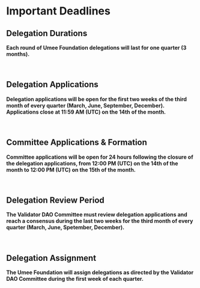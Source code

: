 # Important Deadlines

## Delegation Durations

**Each round of Umee Foundation delegations will last for one quarter (3 months).**

<br>

## Delegation Applications

**Delegation applications will be open for the first two weeks of the third month of every quarter (March, June, September, December). Applications close at 11:59 AM (UTC) on the 14th of the month.**

<br>

## Committee Applications & Formation

**Committee applications will be open for 24 hours following the closure of the delegation applications, from 12:00 PM (UTC) on the 14th of the month to 12:00 PM (UTC) on the 15th of the month.**

<br>

## Delegation Review Period

**The Validator DAO Committee must review delegation applications and reach a consensus during the last two weeks for the third month of every quarter (March, June, Spetember, December).**

<br>

## Delegation Assignment

**The Umee Foundation will assign delegations as directed by the Validator DAO Committee during the first week of each quarter.**